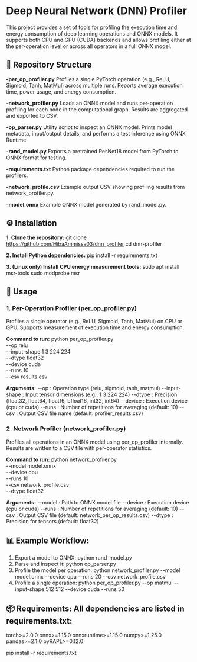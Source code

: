 # Deep Neural Network (DNN) Profiler

This project provides a set of tools for profiling the execution time and energy consumption of deep learning operations and ONNX models.
It supports both CPU and GPU (CUDA) backends and allows profiling either at the per-operation level or across all operators in a full ONNX model.

## 📂 Repository Structure

**-per_op_profiler.py**
Profiles a single PyTorch operation (e.g., ReLU, Sigmoid, Tanh, MatMul) across multiple runs.
Reports average execution time, power usage, and energy consumption.

**-network_profiler.py**
Loads an ONNX model and runs per-operation profiling for each node in the computational graph.
Results are aggregated and exported to CSV.

**-op_parser.py**
Utility script to inspect an ONNX model. Prints model metadata, input/output details, and performs a test inference using ONNX Runtime.

**-rand_model.py**
Exports a pretrained ResNet18 model from PyTorch to ONNX format for testing.

**-requirements.txt**
Python package dependencies required to run the profilers.

**-network_profile.csv**
Example output CSV showing profiling results from network_profiler.py.

**-model.onnx**
Example ONNX model generated by rand_model.py.

## ⚙️ Installation

**1. Clone the repository:** git clone https://github.com/HibaAmmissa03/dnn_profiler
cd dnn-profiler

**2. Install Python dependencies:**
pip install -r requirements.txt

**3. (Linux only) Install CPU energy measurement tools:**
sudo apt install msr-tools
sudo modprobe msr

## 🚀 Usage

### 1. Per-Operation Profiler (per_op_profiler.py)
   
Profiles a single operator (e.g., ReLU, Sigmoid, Tanh, MatMul) on CPU or GPU.
Supports measurement of execution time and energy consumption.

**Command to run:**
python per_op_profiler.py \
  --op relu \
  --input-shape 1 3 224 224 \
  --dtype float32 \
  --device cuda \
  --runs 10 \
  --csv results.csv

**Arguments:**
--op : Operation type (relu, sigmoid, tanh, matmul)
--input-shape : Input tensor dimensions (e.g., 1 3 224 224)
--dtype : Precision (float32, float64, float16, bfloat16, int32, int64)
--device : Execution device (cpu or cuda)
--runs : Number of repetitions for averaging (default: 10)
--csv : Output CSV file name (default: profiler_results.csv)

### 2. Network Profiler (network_profiler.py)

Profiles all operations in an ONNX model using per_op_profiler internally.
Results are written to a CSV file with per-operator statistics.

**Command to run:**
python network_profiler.py \
  --model model.onnx \
  --device cpu \
  --runs 10 \
  --csv network_profile.csv \
  --dtype float32

**Arguments:**
--model : Path to ONNX model file
--device : Execution device (cpu or cuda)
--runs : Number of repetitions for averaging (default: 10)
--csv : Output CSV file (default: network_per_op_results.csv)
--dtype : Precision for tensors (default: float32)

## 📊 Example Workflow:

1. Export a model to ONNX: python rand_model.py
2. Parse and inspect it: python op_parser.py
3. Profile the model per operation: python network_profiler.py --model model.onnx --device cpu --runs 20 --csv network_profile.csv
4. Profile a single operation: python per_op_profiler.py --op matmul --input-shape 512 512 --device cuda --runs 50


## 📦 Requirements: All dependencies are listed in requirements.txt:

torch>=2.0.0
onnx>=1.15.0
onnxruntime>=1.15.0
numpy>=1.25.0
pandas>=2.1.0
pyRAPL>=0.12.0

pip install -r requirements.txt
   
